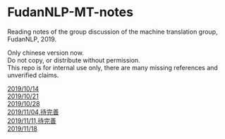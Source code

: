 # FudanNLP-MT-notes
Reading notes of the group discussion of the machine translation group, FudanNLP, 2019.

Only chinese version now.  
Do not copy, or distribute without permission.   
This repo is for internal use only, there are many missing references and unverified claims.  

[2019/10/14](https://hackmd.io/@IlMAi12lT42ESFI1KhOT8g/rkMAcRltB)  
[2019/10/21](https://hackmd.io/@IlMAi12lT42ESFI1KhOT8g/B1lNhfJwtS)  
[2019/10/28](https://hackmd.io/@IlMAi12lT42ESFI1KhOT8g/S1fEww2Yr)  
[2019/11/04,待完善](https://hackmd.io/@IlMAi12lT42ESFI1KhOT8g/Sy0VE8Q9H)  
[2019/11/11,待完善](https://hackmd.io/@IlMAi12lT42ESFI1KhOT8g/HykvcHBiS)  
[2019/11/18](https://hackmd.io/@IlMAi12lT42ESFI1KhOT8g/Sk_AGXk3r)  
